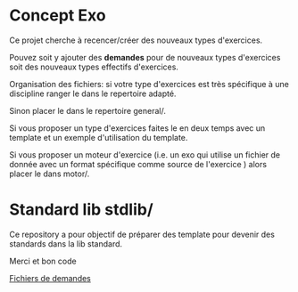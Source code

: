 
# Concept Exo

Ce projet cherche à recencer/créer des nouveaux types d'exercices.

Pouvez soit y ajouter des **demandes** pour de nouveaux types d'exercices soit des nouveaux types effectifs d'exercices.

Organisation des fichiers: 
si votre type d'exercices est très spécifique à une discipline ranger le dans le repertoire adapté.

Sinon placer le dans le repertoire general/.

Si vous proposer un type d'exercices faites le en deux temps avec un template et un exemple d'utilisation du template.

Si vous proposer un moteur d'exercice (i.e. un exo qui utilise un fichier de donnée avec un format spécifique comme source de l'exercice )
alors placer le dans motor/.

# Standard lib stdlib/
Ce repository a pour objectif de préparer des template pour devenir des standards dans la lib standard.


Merci
et bon code

[Fichiers de demandes](demandes.md)


